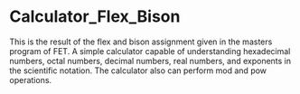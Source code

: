 # Calculator_Flex_Bison
This is the result of the flex and bison assignment given in the masters program of FET. A simple calculator capable of understanding hexadecimal numbers, octal numbers, decimal numbers, real numbers, and exponents in the scientific notation. The calculator also can perform mod and pow operations.
